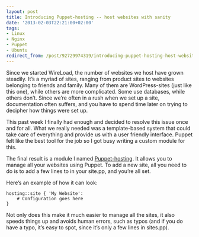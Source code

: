 ```yaml
---
layout: post
title: Introducing Puppet-hosting -- host websites with sanity
date: '2013-02-03T22:21:00+02:00'
tags:
- Linux
- Nginx
- Puppet
- Ubuntu
redirect_from: /post/92729974319/introducing-puppet-hosting-host-websites-with-sanity
---
```

Since we started WireLoad, the number of websites we host have grown steadily. It’s a myriad of sites, ranging from product sites to websites belonging to friends and family. Many of them are WordPress-sites (just like this one), while others are more complicated. Some use databases, while others don’t. Since we’re often in a rush when we set up a site, documentation often suffers, and you have to spend time later on trying to decipher how things were set up.

This past week I finally had enough and decided to resolve this issue once and for all. What we really needed was a template-based system that could take care of everything and provide us with a user friendly interface. Puppet felt like the best tool for the job so I got busy writing a custom module for this.

The final result is a module I named [Puppet-hosting](https://github.com/vpetersson/puppet-hosting). It allows you to manage all your websites using Puppet. To add a new site, all you need to do is to add a few lines to in your site.pp, and you’re all set.

Here’s an example of how it can look:

```puppet
hosting::site { 'My Website':
    # Configuration goes here
}
```

Not only does this make it much easier to manage all the sites, it also speeds things up and avoids human errors, such as typos (and if you do have a typo, it’s easy to spot, since it’s only a few lines in sites.pp).

